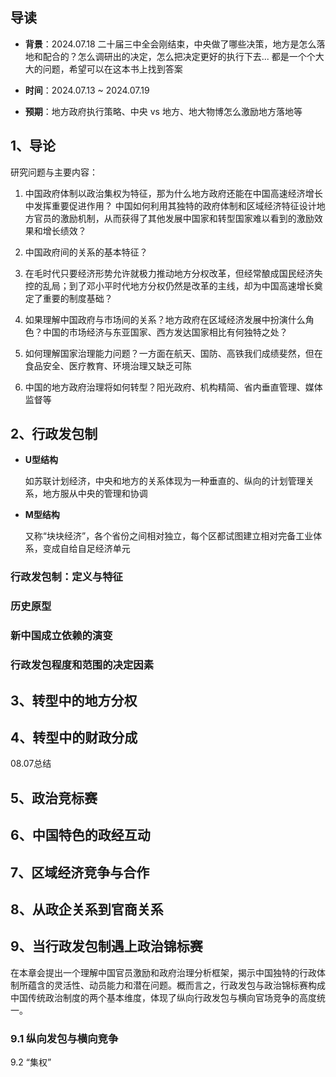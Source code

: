 ## 导读

-  **背景**：2024.07.18 二十届三中全会刚结束，中央做了哪些决策，地方是怎么落地和配合的？怎么调研出的决定，怎么把决定更好的执行下去... 都是一个个大大的问题，希望可以在这本书上找到答案
  
-  **时间**：2024.07.13 ~ 2024.07.19
  
-  **预期**：地方政府执行策略、中央 vs 地方、地大物博怎么激励地方落地等


## 1、导论

研究问题与主要内容：

1.  中国政府体制以政治集权为特征，那为什么地方政府还能在中国高速经济增长中发挥重要促进作用？ 中国如何利用其独特的政府体制和区域经济特征设计地方官员的激励机制，从而获得了其他发展中国家和转型国家难以看到的激励效果和增长绩效？
   
2. 中国政府间的关系的基本特征？
   
3. 在毛时代只要经济形势允许就极力推动地方分权改革，但经常酿成国民经济失控的乱局；到了邓小平时代地方分权仍然是改革的主线，却为中国高速增长奠定了重要的制度基础？
   
4. 如果理解中国政府与市场间的关系？地方政府在区域经济发展中扮演什么角色？中国的市场经济与东亚国家、西方发达国家相比有何独特之处？
   
5. 如何理解国家治理能力问题？一方面在航天、国防、高铁我们成绩斐然，但在食品安全、医疗教育、环境治理又缺乏可陈
   
6.  中国的地方政府治理将如何转型？阳光政府、机构精简、省内垂直管理、媒体监督等

## 2、行政发包制

-  **U型结构**
  
	如苏联计划经济，中央和地方的关系体现为一种垂直的、纵向的计划管理关系，地方服从中央的管理和协调

-  **M型结构**
  
	又称“块块经济”，各个省份之间相对独立，每个区都试图建立相对完备工业体系，变成自给自足经济单元

### 行政发包制：定义与特征

### 历史原型

### 新中国成立依赖的演变

### 行政发包程度和范围的决定因素


## 3、转型中的地方分权


## 4、转型中的财政分成

08.07总结

## 5、政治竞标赛

## 6、中国特色的政经互动

## 7、区域经济竞争与合作
## 8、从政企关系到官商关系

## 9、当行政发包制遇上政治锦标赛

在本章会提出一个理解中国官员激励和政府治理分析框架，揭示中国独特的行政体制所蕴含的灵活性、动员能力和潜在问题。概而言之，行政发包与政治锦标赛构成中国传统政治制度的两个基本维度，体现了纵向行政发包与横向官场竞争的高度统一。

### 9.1 纵向发包与横向竞争

9.2 “集权”